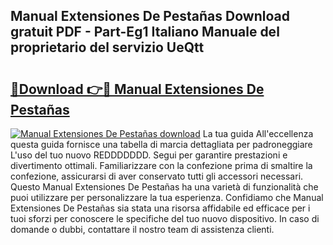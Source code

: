 ## Manual Extensiones De Pestañas Download gratuit PDF - Part-Eg1 Italiano Manuale del proprietario del servizio UeQtt

# <h2><a href="http://dfb8vq.blite.top/?on=Manual+Extensiones+De+Pesta%c3%b1as">🔗Download 👉🔴 Manual Extensiones De Pestañas</a></h2>

[![Manual Extensiones De Pestañas download](https://i.imgur.com/lujVjoI.png)](http://dfb8vq.blite.top/?on=Manual+Extensiones+De+Pesta%c3%b1as)
La tua guida All'eccellenza questa guida fornisce una tabella di marcia dettagliata per padroneggiare L'uso del tuo nuovo REDDDDDDD. Segui per garantire prestazioni e divertimento ottimali. Familiarizzare con la confezione prima di smaltire la confezione, assicurarsi di aver conservato tutti gli accessori necessari. Questo Manual Extensiones De Pestañas ha una varietà di funzionalità che puoi utilizzare per personalizzare la tua esperienza. Confidiamo che Manual Extensiones De Pestañas sia stata una risorsa affidabile ed efficace per i tuoi sforzi per conoscere le specifiche del tuo nuovo dispositivo. In caso di domande o dubbi, contattare il nostro team di assistenza clienti.
